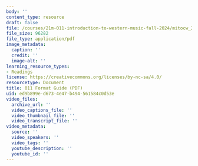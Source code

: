 ```yaml
---
body: ''
content_type: resource
draft: false
file: /courses/21m-011-introduction-to-western-music-fall-2024/mitocw_21m_011_f24_format_guide.pdf
file_size: 96282
file_type: application/pdf
image_metadata:
  caption: ''
  credit: ''
  image-alt: ''
learning_resource_types:
- Readings
license: https://creativecommons.org/licenses/by-nc-sa/4.0/
resourcetype: Document
title: 011 Format Guide (PDF)
uid: ed9b899e-d673-4e47-b494-561584c0d53e
video_files:
  archive_url: ''
  video_captions_file: ''
  video_thumbnail_file: ''
  video_transcript_file: ''
video_metadata:
  source: ''
  video_speakers: ''
  video_tags: ''
  youtube_description: ''
  youtube_id: ''
---
```


